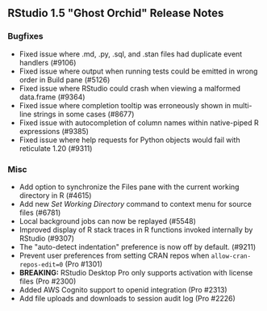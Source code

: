 
## RStudio 1.5 "Ghost Orchid" Release Notes

### Bugfixes

* Fixed issue where .md, .py, .sql, and .stan files had duplicate event handlers (#9106)
* Fixed issue where output when running tests could be emitted in wrong order in Build pane (#5126)
* Fixed issue where RStudio could crash when viewing a malformed data.frame (#9364)
* Fixed issue where completion tooltip was erroneously shown in multi-line strings in some cases (#8677)
* Fixed issue with autocompletion of column names within native-piped R expressions (#9385)
* Fixed issue where help requests for Python objects would fail with reticulate 1.20 (#9311)

### Misc

* Add option to synchronize the Files pane with the current working directory in R (#4615)
* Add new *Set Working Directory* command to context menu for source files (#6781)
* Local background jobs can now be replayed (#5548)
* Improved display of R stack traces in R functions invoked internally by RStudio (#9307)
* The "auto-detect indentation" preference is now off by default. (#9211) 
* Prevent user preferences from setting CRAN repos when `allow-cran-repos-edit=0` (Pro #1301)
* **BREAKING:** RStudio Desktop Pro only supports activation with license files (Pro #2300)
* Added AWS Cognito support to openid integration (Pro #2313)
* Add file uploads and downloads to session audit log (Pro #2226)
